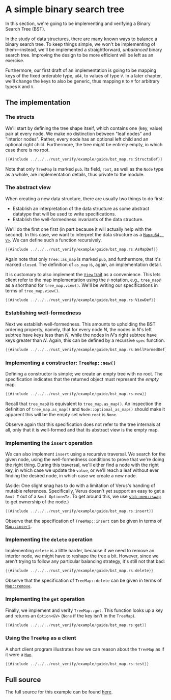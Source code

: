 # A simple binary search tree

In this section, we're going to be implementing and verifying a Binary Search Tree (BST).

In the study of data structures, there are
[many](https://en.wikipedia.org/wiki/Red%E2%80%93black_tree)
[known](https://en.wikipedia.org/wiki/AVL_tree)
[ways](https://en.wikipedia.org/wiki/Treap)
[to](https://en.wikipedia.org/wiki/Splay_tree)
[balance](https://en.wikipedia.org/wiki/B-tree)
a binary search tree.
To keep things simple, we won't be implementing of them—instead,
we'll be implemented a straightforward,
_unbalanced_ binary search tree. Improving the design to be more efficient will be left
as an exercise.

Furthermore, our first draft of an implementation is going to be mapping keys
of the fixed orderable type, `u64`, to values of type `V`. In a later chapter,
we'll change the keys to also be generic, thus mapping `K` to `V` for arbitrary types
`K` and `V`.

## The implementation

### The structs

We'll start by defining the tree shape itself, which contains one (key, value) pair at every
node. We make no distinction between "leaf nodes" and "interior nodes". Rather, every node
has an optional left child and an optional right child.
Furthermore, the tree might be entirely empty, in which case there is no root.

```rust
{{#include ../../../rust_verify/example/guide/bst_map.rs:StructsDef}}
```

Note that only `TreeMap` is marked `pub`. Its field, `root`, as well as the `Node` type
as a whole, are implementation details, thus private to the module.

### The abstract view

When creating a new data structure, there are usually two things to do first:

 * Establish an interpretation of the data structure as some abstract datatype that will
   be used to write specifications.
 * Establish the well-formedness invariants of the data structure.

We'll do the first one first (in part because it will actually help with the second).
In this case, we want to interpret the data structure as a
[`Map<u64, V>`](https://verus-lang.github.io/verus/verusdoc/vstd/map/struct.Map.html).
We can define such a function recursively.

```rust
{{#include ../../../rust_verify/example/guide/bst_map.rs:AsMapDef}}
```

Again note that only `Tree::as_map` is marked `pub`, and furthermore, that it's marked
`closed`. The definition of `as_map` is, again, an implementation detail.

It is customary to also implement the
[`View` trait](https://verus-lang.github.io/verus/verusdoc/vstd/view/trait.View.html)
as a convenience. This lets client refer to the map implementation using the `@` notation,
e.g., `tree_map@` as a shorthand for `tree_map.view()`.
We'll be writing our specifications in terms of `tree_map.view()`.

```rust
{{#include ../../../rust_verify/example/guide/bst_map.rs:ViewDef}}
```

### Establishing well-formedness

Next we establish well-formedness. This amounts to upholding the BST ordering property,
namely, that for every node _N_, the nodes in _N_'s left subtree have keys less than
_N_, while the nodes in _N_'s right subtree have keys greater than _N_.
Again, this can be defined by a recursive `spec` function.

```rust
{{#include ../../../rust_verify/example/guide/bst_map.rs:WellFormedDef}}
```

### Implementing a constructor: `TreeMap::new()`

Defining a constructor is simple; we create an empty tree with no root.
The specification indicates that the returned object must represent the _empty_ map.

```rust
{{#include ../../../rust_verify/example/guide/bst_map.rs:new}}
```

Recall that `tree_map@` is equivalent to `tree_map.as_map()`.
An inspection the definition of `tree_map.as_map()` and `Node::optional_as_map()` should
make it apparent this will be the empty set when `root` is `None`.

Observe again that this specification does not refer to the tree internals at all,
only that it is well-formed and that its abstract view is the empty map.

### Implementing the `insert` operation

We can also implement `insert` using a recursive traversal. We search for the given node,
using the well-formedness conditions to prove that we're doing the right thing.
During this traversal, we'll either find a node with the right key, in which case we update
the `value`, or we'll reach a leaf without ever finding the desired node, in which case we
create a new node.

(Aside: One slight snag has to do with a limitation of Verus's handing of mutable references.
Specifically, Verus doesn't yet support an easy to get a
`&mut T` out of a `&mut Option<T>`. To get around this, we use [`std::mem::swap`](https://doc.rust-lang.org/std/mem/fn.swap.html) to get ownership of the node.)

```rust
{{#include ../../../rust_verify/example/guide/bst_map.rs:insert}}
```

Observe that the specification of `TreeMap::insert` can be given in terms of
[`Map::insert`](https://verus-lang.github.io/verus/verusdoc/vstd/map/struct.Map.html#method.remove).

### Implementing the `delete` operation

Implementing `delete` is a little harder, because if we need to remove an interior node,
we might have to reshape the tree a bit. However, since we aren't trying to follow
any particular balancing strategy, it's still not that bad:

```rust
{{#include ../../../rust_verify/example/guide/bst_map.rs:delete}}
```

Observe that the specification of `TreeMap::delete` can be given in terms of
[`Map::remove`](https://verus-lang.github.io/verus/verusdoc/vstd/map/struct.Map.html#method.remove).

### Implementing the `get` operation

Finally, we implement and verify `TreeMap::get`.
This function looks up a key and returns an `Option<&V>` (`None` if the key isn't in the
`TreeMap`).

```rust
{{#include ../../../rust_verify/example/guide/bst_map.rs:get}}
```

### Using the `TreeMap` as a client

A short client program illustrates how we can reason about the `TreeMap` as if it were
a [`Map`](https://verus-lang.github.io/verus/verusdoc/vstd/map/struct.Map.html).

```rust
{{#include ../../../rust_verify/example/guide/bst_map.rs:test}}
```

## Full source

The full source for this example can be found [here](./container_bst_all_source.md#first-draft).
